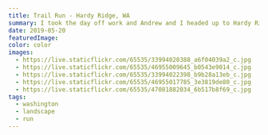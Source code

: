 ```yaml
---
title: Trail Run - Hardy Ridge, WA
summary: I took the day off work and Andrew and I headed up to Hardy Ridge trail in Washington for a run.
date: 2019-05-20
featuredImage:
color: color
images:
  - https://live.staticflickr.com/65535/33994020388_a6f04039a2_c.jpg
  - https://live.staticflickr.com/65535/46955009645_b0543e9014_c.jpg
  - https://live.staticflickr.com/65535/33994022398_b9b28a13eb_c.jpg
  - https://live.staticflickr.com/65535/46955017785_3e3819de80_c.jpg
  - https://live.staticflickr.com/65535/47081882034_6b517b8f69_c.jpg
tags:
  - washington
  - landscape
  - run
---
```

